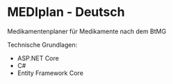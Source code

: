 # MEDIplan - Deutsch
Medikamentenplaner für Medikamente nach dem BtMG

Technische Grundlagen:
- ASP.NET Core
- C#
- Entity Framework Core
